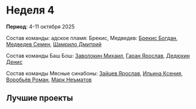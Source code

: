 # Неделя 4
**Период**: 4-11 октября 2025  

Состав команды: адское пламя: Брекис, Медведев: [Брекис Богдан](https://github.com/BrekisBog), [Медведев Семен](https://github.com/Levington), [Шамрило Дмитрий](https://github.com/404)

Состав команды Баш Бош: [Заволокин Михаил](https://github.com/Sunder32), [Гаран Ярослав](https://github.com/Yarikttyui), [Дедюхин Денис](https://github.com/FaraPIMP)

Состав команды Мясные синабоны: [Зайцев Ярослав](https://github.com/RifitGG), [Ильина Ксения](https://github.com/Hioka3), [Воробьёв Роман](https://github.com/Bibuk), [Марк Неъматов](https://github.com/nematovmark5-lgtm)

## Лучшие проекты